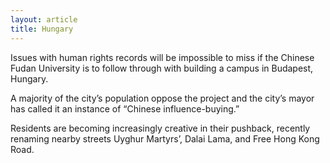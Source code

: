 ```yaml
---
layout: article
title: Hungary
---
```

Issues with human rights records will be impossible to miss if the Chinese Fudan University is to follow through with building a campus in Budapest, Hungary.

A majority of the city’s population oppose the project and the city’s mayor has called it an instance of “Chinese influence-buying.”

Residents are becoming increasingly creative in their pushback, recently renaming nearby streets Uyghur Martyrs’, Dalai Lama, and Free Hong Kong Road.